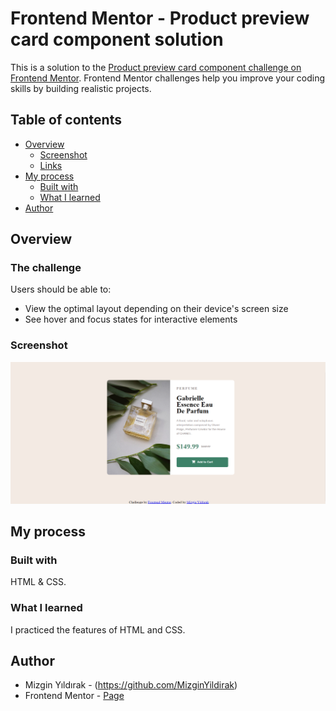 # Frontend Mentor - Product preview card component solution

This is a solution to the [Product preview card component challenge on Frontend Mentor](https://www.frontendmentor.io/challenges/product-preview-card-component-GO7UmttRfa). Frontend Mentor challenges help you improve your coding skills by building realistic projects. 

## Table of contents

- [Overview](#overview)
  - [Screenshot](#screenshot)
  - [Links](#links)
- [My process](#my-process)
  - [Built with](#built-with)
  - [What I learned](#what-i-learned)
- [Author](#author)

## Overview

### The challenge

Users should be able to:

- View the optimal layout depending on their device's screen size
- See hover and focus states for interactive elements

### Screenshot

![](https://raw.githubusercontent.com/MizginYildirak/Product-preview-card-component/main/images/Product%20Screenshot.png)

## My process

### Built with

HTML & CSS.


### What I learned
I practiced the features of HTML and CSS.


## Author

- Mizgin Yıldırak - (https://github.com/MizginYildirak)
- Frontend Mentor - [Page](https://www.frontendmentor.io/challenges/product-preview-card-component-GO7UmttRfa)


